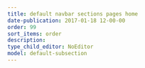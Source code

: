 ```yaml
---
title: default navbar sections pages home
date-publication: 2017-01-18 12-00-00
order: 99
sort_items: order
description: 
type_child_editor: NoEditor
model: default-subsection
---
```




